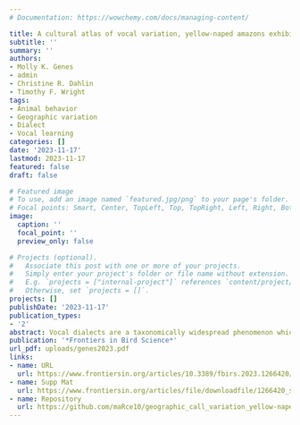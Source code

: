```yaml
---
# Documentation: https://wowchemy.com/docs/managing-content/

title: A cultural atlas of vocal variation, yellow-naped amazons exhibit contact call dialects throughout their Mesoamerican range
subtitle: ''
summary: ''
authors:
- Molly K. Genes
- admin
- Christine R. Dahlin
- Timothy F. Wright
tags:
- Animal behavior
- Geographic variation
- Dialect
- Vocal learning
categories: []
date: '2023-11-17'
lastmod: 2023-11-17
featured: false
draft: false

# Featured image
# To use, add an image named `featured.jpg/png` to your page's folder.
# Focal points: Smart, Center, TopLeft, Top, TopRight, Left, Right, BottomLeft, Bottom, BottomRight.
image:
  caption: ''
  focal_point: ''
  preview_only: false

# Projects (optional).
#   Associate this post with one or more of your projects.
#   Simply enter your project's folder or file name without extension.
#   E.g. `projects = ["internal-project"]` references `content/project/deep-learning/index.md`.
#   Otherwise, set `projects = []`.
projects: []
publishDate: '2023-11-17'
publication_types:
- '2'
abstract: Vocal dialects are a taxonomically widespread phenomenon which are typically only studied in a portion of a species’ range. Thus, it is difficult to infer whether a geographic pattern of vocal dialects observed in one part of a species’ range are typical across the range or whether local conditions influence their presence or absence. We examined the yellow-naped amazon, Amazona auropalliata, a parrot species with remarkable vocal learning capabilities. Although this species’ native range spans across Mesoamerica, only Costa Rican populations have been evaluated long-term. Previous studies have shown that these populations have geographically and temporally stable vocal dialect patterns. Without data on populations outside of Costa Rica, it is impossible to know whether vocal dialects are present in northern range populations, and whether they show similar geographic structure to southern range populations. We recorded yellow-naped amazon contact calls at 47 different sites across the species’ range between 2016 and 2019 and evaluated them for the presence of dialects. We visually classified 14 contact call types based on spectrographic similarity and used spectrographic cross-correlation, principal component analysis, and Mantel-based spatial autocorrelations to assess acoustic similarity; we also evaluated the robustness of our findings using simulated data. The results from our study show that the vocal patterns previously seen in Costa Rica are also present in northern populations, supporting our hypothesis that this species has vocal dialects throughout its Mesoamerican range. Call types were regionally specific (e.g., vocal dialects occurred) across the range, and no call types were repeated across multiple regions. We did, however, observe distinctive structural characteristics that are found in multiple call types, suggesting that different call types stem from a common origin. Alternatively, similarity in the acoustic features of call types may also be a result of physiological and anatomical features that are common to all members of the species. Vocal dialects in this species are likely maintained through a tendency toward philopatry and matching call types to enhance social identification.
publication: '*Frontiers in Bird Science*'
url_pdf: uploads/genes2023.pdf
links:
- name: URL
  url: https://www.frontiersin.org/articles/10.3389/fbirs.2023.1266420/full#supplementary-material
- name: Supp Mat
  url: https://www.frontiersin.org/articles/file/downloadfile/1266420_supplementary-materials_datasheets_1_pdf/octet-stream/Data%20Sheet%201.pdf/2/1266420?isPublishedV2=False
- name: Repository
  url: https://github.com/maRce10/geographic_call_variation_yellow-naped_amazon
---
```

